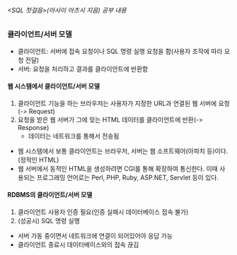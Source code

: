 ###### <SQL 첫걸음>(아사이 아츠시 지음) 공부 내용

### 클라이언트/서버 모델
* 클라이언트: 서버에 접속 요청이나 SQL 명령 실행 요청을 함(사용자 조작에 따라 요청 전달)
* 서버: 요청을 처리하고 결과를 클라이언트에 반환함

#### 웹 시스템에서 클라이언트/서버 모델
1. 클라이언트 기능을 하는 브라우저는 사용자가 지정한 URL과 연결된 웹 서버에 요청(-> Request)
2. 요청을 받은 웹 서버가 그에 맞는 HTML 데이터를 클라이언트에 반환(-> Response)
   * 데이터는 네트워크를 통해서 전송됨
* 웹 시스템에서 보통 클라이언트는 브라우저, 서버는 웹 소프트웨어(아파치 등)이다.(정적인 HTML)
* 웹 서버에서 동적인 HTML을 생성하려면 CGI를 통해 확장하여 통신한다. 이때 사용되는 프로그래밍 언어로는 Perl, PHP, Ruby, ASP.NET, Servlet 등이 있다.

#### RDBMS의 클라이언트/서버 모델
1. 클라이언트 사용자 인증 필요(인증 실패시 데이터베이스 접속 불가)
2. (성공시) SQL 명령 실행
* 서버 가동 중이면서 네트워크에 연결이 되어있어야 응답 가능
* 클라이언트 종료시 데이터베이스와의 접속 끊김